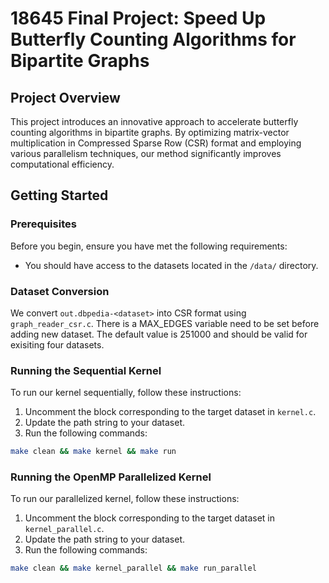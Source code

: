 # 18645 Final Project: Speed Up Butterfly Counting Algorithms for Bipartite Graphs

## Project Overview

This project introduces an innovative approach to accelerate butterfly counting algorithms in bipartite graphs. By optimizing matrix-vector multiplication in Compressed Sparse Row (CSR) format and employing various parallelism techniques, our method significantly improves computational efficiency.

## Getting Started

### Prerequisites

Before you begin, ensure you have met the following requirements:

- You should have access to the datasets located in the `/data/` directory.

### Dataset Conversion

We convert `out.dbpedia-<dataset>` into CSR format using `graph_reader_csr.c`. There is a MAX_EDGES variable need to be set before adding new dataset. The default value is 251000 and should be valid for exisiting four datasets.

### Running the Sequential Kernel

To run our kernel sequentially, follow these instructions:

1. Uncomment the block corresponding to the target dataset in `kernel.c`.
2. Update the path string to your dataset.
3. Run the following commands:

```bash
make clean && make kernel && make run
```

### Running the OpenMP Parallelized Kernel

To run our parallelized kernel, follow these instructions:

1. Uncomment the block corresponding to the target dataset in `kernel_parallel.c`.
2. Update the path string to your dataset.
3. Run the following commands:

```bash
make clean && make kernel_parallel && make run_parallel
